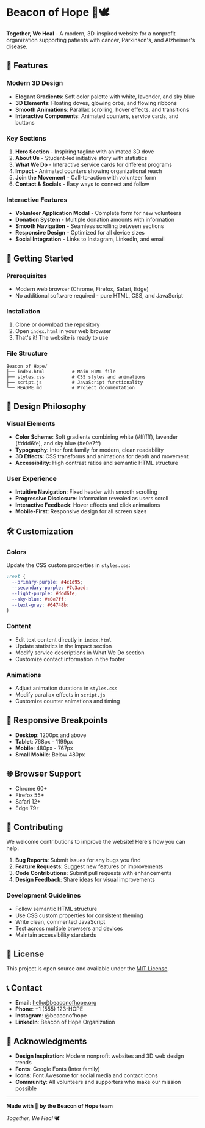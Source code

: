 # Beacon of Hope 🤍🕊

**Together, We Heal** - A modern, 3D-inspired website for a nonprofit organization supporting patients with cancer, Parkinson's, and Alzheimer's disease.

## 🌟 Features

### Modern 3D Design
- **Elegant Gradients**: Soft color palette with white, lavender, and sky blue
- **3D Elements**: Floating doves, glowing orbs, and flowing ribbons
- **Smooth Animations**: Parallax scrolling, hover effects, and transitions
- **Interactive Components**: Animated counters, service cards, and buttons

### Key Sections
1. **Hero Section** - Inspiring tagline with animated 3D dove
2. **About Us** - Student-led initiative story with statistics
3. **What We Do** - Interactive service cards for different programs
4. **Impact** - Animated counters showing organizational reach
5. **Join the Movement** - Call-to-action with volunteer form
6. **Contact & Socials** - Easy ways to connect and follow

### Interactive Features
- **Volunteer Application Modal** - Complete form for new volunteers
- **Donation System** - Multiple donation amounts with information
- **Smooth Navigation** - Seamless scrolling between sections
- **Responsive Design** - Optimized for all device sizes
- **Social Integration** - Links to Instagram, LinkedIn, and email

## 🚀 Getting Started

### Prerequisites
- Modern web browser (Chrome, Firefox, Safari, Edge)
- No additional software required - pure HTML, CSS, and JavaScript

### Installation
1. Clone or download the repository
2. Open `index.html` in your web browser
3. That's it! The website is ready to use

### File Structure
```
Beacon of Hope/
├── index.html          # Main HTML file
├── styles.css          # CSS styles and animations
├── script.js           # JavaScript functionality
└── README.md           # Project documentation
```

## 🎨 Design Philosophy

### Visual Elements
- **Color Scheme**: Soft gradients combining white (#ffffff), lavender (#ddd6fe), and sky blue (#e0e7ff)
- **Typography**: Inter font family for modern, clean readability
- **3D Effects**: CSS transforms and animations for depth and movement
- **Accessibility**: High contrast ratios and semantic HTML structure

### User Experience
- **Intuitive Navigation**: Fixed header with smooth scrolling
- **Progressive Disclosure**: Information revealed as users scroll
- **Interactive Feedback**: Hover effects and click animations
- **Mobile-First**: Responsive design for all screen sizes

## 🛠️ Customization

### Colors
Update the CSS custom properties in `styles.css`:
```css
:root {
  --primary-purple: #4c1d95;
  --secondary-purple: #7c3aed;
  --light-purple: #ddd6fe;
  --sky-blue: #e0e7ff;
  --text-gray: #64748b;
}
```

### Content
- Edit text content directly in `index.html`
- Update statistics in the Impact section
- Modify service descriptions in What We Do section
- Customize contact information in the footer

### Animations
- Adjust animation durations in `styles.css`
- Modify parallax effects in `script.js`
- Customize counter animations and timing

## 📱 Responsive Breakpoints

- **Desktop**: 1200px and above
- **Tablet**: 768px - 1199px
- **Mobile**: 480px - 767px
- **Small Mobile**: Below 480px

## 🌐 Browser Support

- Chrome 60+
- Firefox 55+
- Safari 12+
- Edge 79+

## 🤝 Contributing

We welcome contributions to improve the website! Here's how you can help:

1. **Bug Reports**: Submit issues for any bugs you find
2. **Feature Requests**: Suggest new features or improvements
3. **Code Contributions**: Submit pull requests with enhancements
4. **Design Feedback**: Share ideas for visual improvements

### Development Guidelines
- Follow semantic HTML structure
- Use CSS custom properties for consistent theming
- Write clean, commented JavaScript
- Test across multiple browsers and devices
- Maintain accessibility standards

## 📄 License

This project is open source and available under the [MIT License](LICENSE).

## 📞 Contact

- **Email**: hello@beaconofhope.org
- **Phone**: +1 (555) 123-HOPE
- **Instagram**: @beaconofhope
- **LinkedIn**: Beacon of Hope Organization

## 🙏 Acknowledgments

- **Design Inspiration**: Modern nonprofit websites and 3D web design trends
- **Fonts**: Google Fonts (Inter family)
- **Icons**: Font Awesome for social media and contact icons
- **Community**: All volunteers and supporters who make our mission possible

---

**Made with 🤍 by the Beacon of Hope team**

*Together, We Heal* 🕊